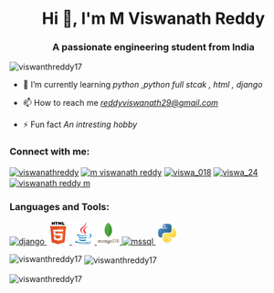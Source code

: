 <h1 align="center">Hi 👋, I'm M Viswanath Reddy</h1>
<h3 align="center">A passionate engineering student from India</h3>

<p align="left"> <img src="https://komarev.com/ghpvc/?username=viswanthreddy17&label=Profile%20views&color=0e75b6&style=flat" alt="viswanthreddy17" /> </p>

- 🌱 I’m currently learning *python ,python full stcak , html , django*

- 📫 How to reach me *reddyviswanath29@gmail.com*

- ⚡ Fun fact *An intresting hobby*

<h3 align="left">Connect with me:</h3>
<p align="left">
<a href="https://twitter.com/viswanathreddy" target="blank"><img align="center" src="https://raw.githubusercontent.com/rahuldkjain/github-profile-readme-generator/master/src/images/icons/Social/twitter.svg" alt="viswanathreddy" height="30" width="40" /></a>
<a href="https://linkedin.com/in/m viswanath reddy" target="blank"><img align="center" src="https://raw.githubusercontent.com/rahuldkjain/github-profile-readme-generator/master/src/images/icons/Social/linked-in-alt.svg" alt="m viswanath reddy" height="30" width="40" /></a>
<a href="https://instagram.com/viswa_018" target="blank"><img align="center" src="https://raw.githubusercontent.com/rahuldkjain/github-profile-readme-generator/master/src/images/icons/Social/instagram.svg" alt="viswa_018" height="30" width="40" /></a>
<a href="https://www.codechef.com/users/viswa_24" target="blank"><img align="center" src="https://cdn.jsdelivr.net/npm/simple-icons@3.1.0/icons/codechef.svg" alt="viswa_24" height="30" width="40" /></a>
<a href="https://www.hackerrank.com/viswanath reddy m" target="blank"><img align="center" src="https://raw.githubusercontent.com/rahuldkjain/github-profile-readme-generator/master/src/images/icons/Social/hackerrank.svg" alt="viswanath reddy m" height="30" width="40" /></a>
</p>

<h3 align="left">Languages and Tools:</h3>
<p align="left"> <a href="https://www.djangoproject.com/" target="_blank" rel="noreferrer"> <img src="https://cdn.worldvectorlogo.com/logos/django.svg" alt="django" width="40" height="40"/> </a> <a href="https://www.w3.org/html/" target="_blank" rel="noreferrer"> <img src="https://raw.githubusercontent.com/devicons/devicon/master/icons/html5/html5-original-wordmark.svg" alt="html5" width="40" height="40"/> </a> <a href="https://www.java.com" target="_blank" rel="noreferrer"> <img src="https://raw.githubusercontent.com/devicons/devicon/master/icons/java/java-original.svg" alt="java" width="40" height="40"/> </a> <a href="https://www.mongodb.com/" target="_blank" rel="noreferrer"> <img src="https://raw.githubusercontent.com/devicons/devicon/master/icons/mongodb/mongodb-original-wordmark.svg" alt="mongodb" width="40" height="40"/> </a> <a href="https://www.microsoft.com/en-us/sql-server" target="_blank" rel="noreferrer"> <img src="https://www.svgrepo.com/show/303229/microsoft-sql-server-logo.svg" alt="mssql" width="40" height="40"/> </a> <a href="https://www.python.org" target="_blank" rel="noreferrer"> <img src="https://raw.githubusercontent.com/devicons/devicon/master/icons/python/python-original.svg" alt="python" width="40" height="40"/> </a> </p>

<p><img align="left" src="https://github-readme-stats.vercel.app/api/top-langs?username=viswanthreddy17&show_icons=true&locale=en&layout=compact" alt="viswanthreddy17" /></p>

<p>&nbsp;<img align="center" src="https://github-readme-stats.vercel.app/api?username=viswanthreddy17&show_icons=true&locale=en" alt="viswanthreddy17" /></p>

<p><img align="center" src="https://github-readme-streak-stats.herokuapp.com/?user=viswanthreddy17&" alt="viswanthreddy17" /></p>

